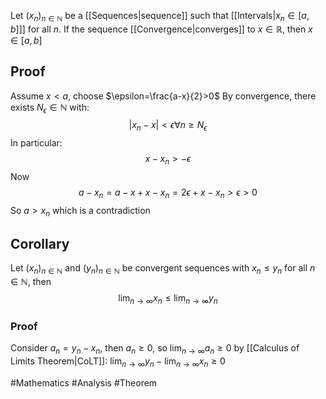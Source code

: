 Let $(x_{n})_{n\in\mathbb{N}}$ be a [[Sequences|sequence]] such that [[Intervals|$x_{n}\in[a,b]$]] for all $n$. If the sequence [[Convergence|converges]] to $x\in\mathbb{R}$, then $x\in[a,b]$
## Proof
Assume $x<a$, choose $\epsilon=\frac{a-x}{2}>0$
By convergence, there exists $N_{\epsilon}\in\mathbb{N}$ with:
$$
|x_{n}-x|<\epsilon \forall n\geq N_{\epsilon}
$$
In particular:
$$
x-x_{n}>-\epsilon
$$
Now
$$
a-x_{n}=a-x+x-x_{n}=2\epsilon+x-x_{n}>\epsilon>0
$$
So $a>x_{n}$ which is a contradiction
## Corollary
Let $(x_{n})_{n\in\mathbb{N}}$ and $(y_{n})_{n\in\mathbb{N}}$ be convergent sequences with $x_{n}\leq y_{n}$ for all $n\in\mathbb{N}$, then
$$
\lim_{ n \to \infty } x_{n}\leq \lim_{ n \to \infty } y_{n}
$$
### Proof
Consider $a_{n}=y_{n}-x_{n}$, then $a_{n}\geq 0$, so $\lim_{ n \to \infty }a_{n}\geq 0$ by [[Calculus of Limits Theorem|CoLT]]: $\lim_{ n \to \infty }y_{n}-\lim_{ n \to \infty }x_{n}\geq 0$

#Mathematics #Analysis #Theorem 